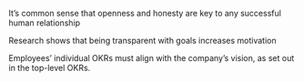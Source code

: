 
It’s common sense that openness and honesty are key to any successful human relationship

Research shows that being transparent with goals increases motivation

Employees’ individual OKRs must align with the company’s vision, as set out in the top-level OKRs.